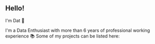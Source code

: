 ## Hello! 
I'm Dat :wave:

I'm a Data Enthusiast with more than 6 years of professional working experience 📚
Some of my projects can be listed here:
